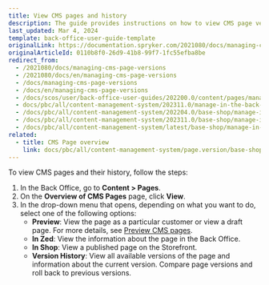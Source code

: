 ```yaml
---
title: View CMS pages and history
description: The guide provides instructions on how to view CMS page versions, roll back to a specific version or view SEO information in the Back Office.
last_updated: Mar 4, 2024
template: back-office-user-guide-template
originalLink: https://documentation.spryker.com/2021080/docs/managing-cms-page-versions
originalArticleId: 0110b8f0-26d9-41b8-99f7-1fc55efba8be
redirect_from:
  - /2021080/docs/managing-cms-page-versions
  - /2021080/docs/en/managing-cms-page-versions
  - /docs/managing-cms-page-versions
  - /docs/en/managing-cms-page-versions
  - /docs/scos/user/back-office-user-guides/202200.0/content/pages/managing-cms-page-versions.html
  - docs/pbc/all/content-management-system/202311.0/manage-in-the-back-office/pages/manage-cms-page-versions.html
  - /docs/pbc/all/content-management-system/202204.0/base-shop/manage-in-the-back-office/pages/manage-cms-page-versions.html
  - /docs/pbc/all/content-management-system/202311.0/base-shop/manage-in-the-back-office/pages/manage-cms-page-versions.html
  - /docs/pbc/all/content-management-system/latest/base-shop/manage-in-the-back-office/pages/view-cms-pages-and-history.html
related:
  - title: CMS Page overview
    link: docs/pbc/all/content-management-system/page.version/base-shop/cms-feature-overview/cms-pages-overview.html
---
```



To view CMS pages and their history, follow the steps:

1. In the Back Office, go to **Content&nbsp;<span aria-label="and then">></span> Pages**.
2. On the **Overview of CMS Pages** page, click **View**.
3. In the drop-down menu that opens, depending on what you want to do, select one of the following options:
    - **Preview**: View the page as a particular customer or view a draft page. For more details, see [Preview CMS pages](/docs/pbc/all/content-management-system/{{page.version}}/base-shop/manage-in-the-back-office/pages/preview-cms-pages.html).
    - **In Zed**: View the information about the page in the Back Office.
    - **In Shop**: View a published page on the Storefront.
    - **Version History**: View all available versions of the page and information about the current version. Compare page versions and roll back to previous versions.
